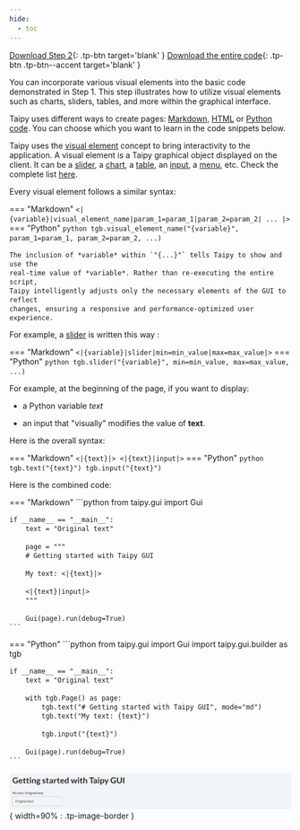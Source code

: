 ```yaml
---
hide:
  - toc
---
```


[Download Step 2](./../src/step_02.zip){: .tp-btn target='blank' }
[Download the entire code](./../src/src.zip){: .tp-btn .tp-btn--accent target='blank' }



You can incorporate various visual elements into the basic code demonstrated in Step 1.
This step illustrates how to utilize visual elements such as charts, sliders, tables, and
more within the graphical interface.

Taipy uses different ways to create
pages: [Markdown](../../../../userman/gui/pages/markdown.md),
[HTML](../../../../userman/gui/pages/html.md) or
[Python code](../../../../userman/gui/pages/builder.md). You can choose which you want
to learn in the code snippets below.

Taipy uses the [visual element](../../../../refmans/gui/viselements/index.md)
concept to bring interactivity to the application. A visual element is a
Taipy graphical object displayed on the client. It can be a
[slider](../../../../refmans/gui/viselements/generic/slider.md), a
[chart](../../../../refmans/gui/viselements/generic/chart.md), a
[table](../../../../refmans/gui/viselements/generic/table.md), an
[input](../../../../refmans/gui/viselements/generic/input.md), a
[menu](../../../../refmans/gui/viselements/generic/menu.md), etc.
Check the complete list
[here](../../../../refmans/gui/viselements/index.md).

Every visual element follows a similar syntax:

=== "Markdown"
    ```
    <|{variable}|visual_element_name|param_1=param_1|param_2=param_2| ... |>
    ```
=== "Python"
    ```python
    tgb.visual_element_name("{variable}", param_1=param_1, param_2=param_2, ...)
    ```

    The inclusion of *variable* within `"{...}"` tells Taipy to show and use the
    real-time value of *variable*. Rather than re-executing the entire script,
    Taipy intelligently adjusts only the necessary elements of the GUI to reflect
    changes, ensuring a responsive and performance-optimized user experience.

For example, a [slider](../../../../refmans/gui/viselements/generic/slider.md) is written this way :


=== "Markdown"
    ```
    <|{variable}|slider|min=min_value|max=max_value|>
    ```
=== "Python"
    ```python
    tgb.slider("{variable}", min=min_value, max=max_value, ...)
    ```

For example, at the beginning of the page, if you want to display:

- a Python variable *text*

- an input that "visually" modifies the value of __text__.

Here is the overall syntax:

=== "Markdown"
    ```
    <|{text}|>
    <|{text}|input|>
    ```
=== "Python"
    ```python
    tgb.text("{text}")
    tgb.input("{text}")
    ```


Here is the combined code:

=== "Markdown"
    ```python
    from taipy.gui import Gui

    if __name__ == "__main__":
        text = "Original text"

        page = """
        # Getting started with Taipy GUI

        My text: <|{text}|>

        <|{text}|input|>
        """

        Gui(page).run(debug=True)
    ```
=== "Python"
    ```python
    from taipy.gui import Gui
    import taipy.gui.builder as tgb

    if __name__ == "__main__":
        text = "Original text"

        with tgb.Page() as page:
            tgb.text("# Getting started with Taipy GUI", mode="md")
            tgb.text("My text: {text}")

            tgb.input("{text}")

        Gui(page).run(debug=True)
    ```

![Visual Elements](images/result.png){ width=90% : .tp-image-border }

